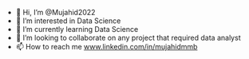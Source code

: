 - 👋 Hi, I’m @Mujahid2022
- 👀 I’m interested in Data Science
- 🌱 I’m currently learning Data Science
- 💞️ I’m looking to collaborate on any project that required data analyst
- 📫 How to reach me www.linkedin.com/in/mujahidmmb

<!---
Mujahid2022/Mujahid2022 is a ✨ special ✨ repository because its `README.md` (this file) appears on your GitHub profile.
You can click the Preview link to take a look at your changes.
--->
